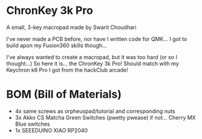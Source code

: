 # ChronKey 3k Pro
A small, 3-key macropad made by Swarit Choudhari

I've never made a PCB before, nor have I written code for QMK...
I got to build apon my Fusion360 skills though...

I've always wanted to create a macropad, but it was too hard (or so I thought...)
So here it is... the ChronKey 3k Pro! Should match with my Keychron k6 Pro I got from the hackClub arcade!

# BOM (Bill of Materials)
- 4x same screws as orpheuspad/tutorial and corresponding nuts
- 3x Akko CS Matcha Green Switches (pwetty pwease) if not... Cherry MX Blue switches
- 1x SEEEDUINO XIAO RP2040
